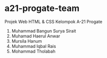 # a21-progate-team


Projek Web HTML & CSS Kelompok A-21 Progate

1. Muhammad Bangun Surya Sirait
2. Muhamad Haerul Anwar
3. Mursila Hanum
4. Muhammad Iqbal Rais
5. Mohammad Tholabah
